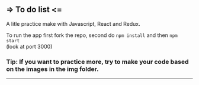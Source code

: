 ## => To do list <=
A litle practice make with Javascript, React and Redux.


To run the app first fork the repo, second do `npm install` and then `npm start`   
(look at port 3000)

### Tip: If you want to practice more, try to make your code based on the images in the img folder.

---